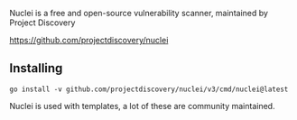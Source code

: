 Nuclei is a free and open-source vulnerability scanner, maintained by Project Discovery 

https://github.com/projectdiscovery/nuclei

## Installing
```
go install -v github.com/projectdiscovery/nuclei/v3/cmd/nuclei@latest
```

Nuclei is used with templates, a lot of these are community maintained.